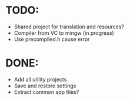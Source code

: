 # TODO:
* Shared project for translation and resources?
* Compiler from VC to mingw (in progress)
* Use precompiled.h cause error

# DONE:
* Add all utility projects
* Save and restore settings
* Extract common app files?
